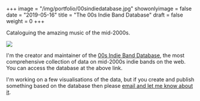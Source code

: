 +++
image = "/img/portfolio/00sindiedatabase.jpg"
showonlyimage = false
date = "2019-05-16"
title = "The 00s Indie Band Database"
draft = false
weight = 0
+++

Cataloguing the amazing music of the mid-2000s.

<!--more-->

![](/img/portfolio/00sindiedatabase.jpg)

I'm the creator and maintainer of the [00s Indie Band Database](https://www.duncangeere.com/00sindiebanddatabase/), the most comprehensive collection of data on mid-2000s indie bands on the web. You can access the database at the above link.

I'm working on a few visualisations of the data, but if you create and publish something based on the database then please [email and let me know about it](mailto:radio.edit@gmail.com).